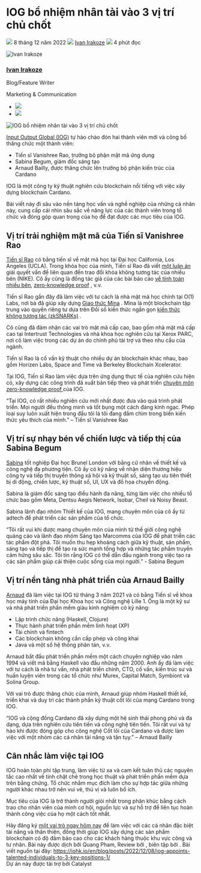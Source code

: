 # IOG bổ nhiệm nhân tài vào 3 vị trí chủ chốt

![](img/2022-12-08-iog-appoints-talented-individuals-to-3-key-positions-1.002.png) 8 tháng 12 năm 2022 ![](img/2022-12-08-iog-appoints-talented-individuals-to-3-key-positions-1.002.png) [Ivan Irakoze](/en/blog/authors/ivan-irakoze/page-1/) ![](img/2022-12-08-iog-appoints-talented-individuals-to-3-key-positions-1.003.png) 4 phút đọc

![Ivan Irakoze](img/2022-12-08-iog-appoints-talented-individuals-to-3-key-positions-1.004.png)[](/en/blog/authors/ivan-irakoze/page-1/)

### [**Ivan Irakoze**](/en/blog/authors/ivan-irakoze/page-1/)

Blog/Feature Writer

Marketing &amp; Communication

- ![](img/2022-12-08-iog-appoints-talented-individuals-to-3-key-positions-1.005.png)[](mailto:ivan.irakoze@iohk.io "Email")
- ![](img/2022-12-08-iog-appoints-talented-individuals-to-3-key-positions-1.006.png)[](https://twitter.com/The_ADA_Poet "Twitter")

![IOG bổ nhiệm nhân tài vào 3 vị trí chủ chốt](img/2022-12-08-iog-appoints-talented-individuals-to-3-key-positions-1.007.png)

[Input Output Global (IOG)](https://iohk.io/en/about/) tự hào chào đón hai thành viên mới và công bố thăng chức một thành viên:

- Tiến sĩ Vanishree Rao, trưởng bộ phận mật mã ứng dụng
- Sabina Begum, giám đốc sáng tạo
- Arnaud Bailly, được thăng chức lên trưởng bộ phận kiến trúc của Cardano

IOG là một công ty kỹ thuật nghiên cứu blockchain nổi tiếng với việc xây dựng blockchain Cardano.

Bài viết này đi sâu vào nền tảng học vấn và nghề nghiệp của những cá nhân này, cung cấp cái nhìn sâu sắc về năng lực của các thành viên trong tổ chức và đóng góp quan trọng của họ để đạt được các mục tiêu của IOG.

## **Vị trí trải nghiệm mật mã của Tiến sĩ Vanishree Rao**

[Tiến sĩ Rao](https://www.linkedin.com/in/vanishree-rao/) có bằng tiến sĩ về mật mã học tại Đại học California, Los Angeles (UCLA). Trong khóa học của mình, Tiến sĩ Rao đã viết [một luận án](https://escholarship.org/uc/item/55g8v0ws) giải quyết vấn đề liên quan đến trao đổi khóa không tương tác của nhiều bên (NIKE). Cô ấy cũng là đồng tác giả của các bài báo cáo [về tính toán nhiều bên](https://scholar.google.com/citations?view_op=view_citation&hl=en&user=nkD1ArIAAAAJ&citation_for_view=nkD1ArIAAAAJ:d1gkVwhDpl0C), [zero-knowledge proof](https://eprint.iacr.org/2014/143) , v.v.

Tiến sĩ Rao gần đây đã làm việc với tư cách là nhà mật mã học chính tại O(1) Labs, nơi bà đã giúp xây dựng [Giao thức Mina](https://minaprotocol.com/about) . Mina là một blockchain tập trung vào quyền riêng tư dựa trên Đối số kiến thức ngắn gọn [ kiến thức không tương tác (zkSNARKs)](https://minaprotocol.com/blog/a-guide-to-zk-snarks) .

Cô cũng đã đảm nhận các vai trò mật mã cấp cao, bao gồm nhà mật mã cấp cao tại Intertrust Technologies và nhà khoa học nghiên cứu tại Xerox PARC, nơi cô làm việc trong các dự án do chính phủ tài trợ và theo nhu cầu của ngành.

Tiến sĩ Rao là cố vấn kỹ thuật cho nhiều dự án blockchain khác nhau, bao gồm Horizen Labs, Space and Time và Berkeley Blockchain Xcelerator.

Tại IOG, Tiến sĩ Rao làm việc dựa trên ứng dụng thực tế của nghiên cứu hiện có, xây dựng các công trình đã xuất bản tiếp theo và phát triển [chuyên môn zero-knowledge proof ](https://iohk.io/en/blog/posts/2022/09/01/zk-snarks-updatable-setups-on-the-blockchain/) của IOG.

“Tại IOG, có rất nhiều nghiên cứu mới nhất được đưa vào quá trình phát triển. Mọi người đều thông minh và tốt bụng một cách đáng kinh ngạc. Phép loại suy luôn xuất hiện trong đầu tôi là tôi đang đắm chìm trong biển kiến thức yêu thích của mình.” – Tiến sĩ Vanishree Rao

## **Vị trí sự nhạy bén về chiến lược và tiếp thị của Sabina Begum**

[Sabina](https://www.linkedin.com/in/sabinabegum09/) tốt nghiệp Đại học Brunel London với bằng cử nhân về thiết kế và công nghệ đa phương tiện. Cô ấy có kỹ năng về nhận diện thương hiệu công ty và tiếp thị truyền thông xã hội và kỹ thuật số, sáng tạo ưu tiên thiết bị di động, chiến lược, kỹ thuật số, UI, UX và đồ họa chuyển động.

Sabina là giám đốc sáng tạo điều hành đa năng, từng làm việc cho nhiều tổ chức bao gồm Meta, Dentsu Aegis Network, Isobar, Cheil và Noisy Beast.

Sabina lãnh đạo nhóm Thiết kế của IOG, mang chuyên môn của cô ấy từ adtech để phát triển các sản phẩm của tổ chức.

“Tôi rất vui khi được mang chuyên môn của mình từ thế giới công nghệ quảng cáo và lãnh đạo nhóm Sáng tạo Marcomms của IOG để phát triển các tác phẩm đột phá. Tôi muốn thu hẹp khoảng cách giữa kỹ thuật, sản phẩm, sáng tạo và tiếp thị để tạo ra sức mạnh tổng hợp và những tác phẩm truyền cảm hứng sâu sắc. Tôi tin rằng IOG có thể dẫn đầu ngành trong việc tạo ra các sản phẩm giúp cải thiện cuộc sống của mọi người.” - Sabina Begum

## **Vị trí nền tảng nhà phát triển của Arnaud Bailly**

[Arnaud](https://www.linkedin.com/in/arnaudbailly/) đã làm việc tại IOG từ tháng 3 năm 2021 và có bằng Tiến sĩ về khoa học máy tính của Đại học Khoa học và Công nghệ Lille 1. Ông là một kỹ sư và nhà phát triển phần mềm giàu kinh nghiệm có kỹ năng:

- Lập trình chức năng (Haskell, Clojure)
- Thực hành phát triển phần mềm linh hoạt (XP)
- Tài chính và fintech
- Các blockchain không cần cấp phép và công khai
- Java và một số hệ thống phân tán, v.v.

Arnaud bắt đầu phát triển phần mềm một cách chuyên nghiệp vào năm 1994 và viết mã bằng Haskell vào đầu những năm 2000. Anh ấy đã làm việc với tư cách là nhà tư vấn, nhà phát triển chính, CTO, cố vấn, kiến trúc sư và huấn luyện viên trong các tổ chức như Murex, Capital Match, Symbiont và Solina Group.

Với vai trò được thăng chức của mình, Arnaud giúp nhóm Haskell thiết kế, triển khai và duy trì các thành phần kỹ thuật cốt lõi của mạng Cardano trong IOG.

“IOG và cộng đồng Cardano đã xây dựng một hệ sinh thái phong phú và đa dạng, dựa trên nghiên cứu tiên tiến và công nghệ tiên tiến. Tôi rất vui và tự hào khi được đóng góp cho công nghệ Cốt lõi của Cardano và được làm việc với một nhóm các cá nhân tài năng và tận tụy.” – Arnaud Bailly

## **Cân nhắc làm việc tại IOG**

IOG hoàn toàn phi tập trung, làm việc từ xa và cam kết tuân thủ các nguyên tắc cao nhất về tính chặt chẽ trong học thuật và phát triển phần mềm dựa trên bằng chứng. Tổ chức nhằm mục đích làm cho sự hợp tác giữa những người khác nhau trở nên vui vẻ, thú vị và luôn bổ ích.

Mục tiêu của IOG là trở thành người giỏi nhất trong phân khúc bằng cách trao cho nhân viên của mình cơ hội, nguồn lực và sự hỗ trợ để liên tục hoàn thành công việc của họ một cách tốt nhất.

Hãy đăng ký [một vai trò ngay hôm nay](https://apply.workable.com/io-global/) để làm việc với các cá nhân đặc biệt tài năng và thân thiện, đồng thời giúp IOG xây dựng các sản phẩm blockchain có độ đảm bảo cao cho các khách hàng thuộc khu vực công và tư nhân. Bài này được dịch bởi Quang Pham, Review bởi , biên tập bởi . Bài viết nguồn tại đây: https://iohk.io/en/blog/posts/2022/12/08/iog-appoints-talented-individuals-to-3-key-positions-1/<br>Dự án này được tài trợ bởi Catalyst
